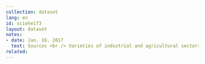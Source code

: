 ```yaml
---
collection: dataset
lang: en
id: sciehe173
layout: dataset
notes: 
- date: Jan. 16, 2017
  text: Sources <br /> Varieties of industrial and agricultural sectors have been extracted from the links below. <br/> <a href='http&#58;//www.amar.org.ir/Portals/0/PropertyAgent/461/Files/6062/%D8%B3%D9%87%D9%85%20%D8%B3%D8%A7%D9%84%D8%A7%D9%86%D9%87%20%D8%B4%D8%A7%D8%BA%D9%84%D8%A7%D9%86%20%D8%A8%D8%AE%D8%B4%20%D8%AE%D8%AF%D9%85%D8%A7%D8%AA%20_%20%DA%A9%D9%84.xls'> Industrial sector </a> <br/> <a href='http&#58;//http://www.amar.org.ir/Portals/0/PropertyAgent/461/Files/6064/%D8%B3%D9%87%D9%85%20%D8%B3%D8%A7%D9%84%D8%A7%D9%86%D9%87%20%D8%B4%D8%A7%D8%BA%D9%84%D8%A7%D9%86%20%D8%A8%D8%AE%D8%B4%20%DA%A9%D8%B4%D8%A7%D9%88%D8%B1%D8%B2%DB%8C%20_%20%DA%A9%D9%84.xls'> Agricultural sector </a> <br/><br/> Notes for the table <br /> The share of employees, the ratio of working population to the total working population characteristics, multiplied by 100. <br/> in the years 1380 - 1383 fall information is given as a representative year.
related:
---
```

